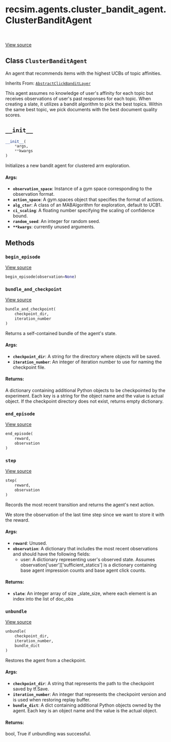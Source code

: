<div itemscope itemtype="http://developers.google.com/ReferenceObject">
<meta itemprop="name" content="recsim.agents.cluster_bandit_agent.ClusterBanditAgent" />
<meta itemprop="path" content="Stable" />
<meta itemprop="property" content="__init__"/>
<meta itemprop="property" content="begin_episode"/>
<meta itemprop="property" content="bundle_and_checkpoint"/>
<meta itemprop="property" content="end_episode"/>
<meta itemprop="property" content="step"/>
<meta itemprop="property" content="unbundle"/>
</div>

# recsim.agents.cluster_bandit_agent.ClusterBanditAgent

<table class="tfo-notebook-buttons tfo-api" align="left">
</table>

<a target="_blank" href="https://github.com/google-research/recsim/tree/master/recsim//agents/cluster_bandit_agent.py">View
source</a>

## Class `ClusterBanditAgent`

An agent that recommends items with the highest UCBs of topic affinities.

Inherits From:
[`AbstractClickBanditLayer`](../../../recsim/agents/layers/abstract_click_bandit/AbstractClickBanditLayer.md)

<!-- Placeholder for "Used in" -->

This agent assumes no knowledge of user's affinity for each topic but receives
observations of user's past responses for each topic. When creating a slate, it
utilizes a bandit algorithm to pick the best topics. Within the same best topic,
we pick documents with the best document quality scores.

<h2 id="__init__"><code>__init__</code></h2>

```python
__init__(
    *args,
    **kwargs
)
```

Initializes a new bandit agent for clustered arm exploration.

#### Args:

*   <b>`observation_space`</b>: Instance of a gym space corresponding to the
    observation format.
*   <b>`action_space`</b>: A gym.spaces object that specifies the format of
    actions.
*   <b>`alg_ctor`</b>: A class of an MABAlgorithm for exploration, default to
    UCB1.
*   <b>`ci_scaling`</b>: A floating number specifying the scaling of confidence
    bound.
*   <b>`random_seed`</b>: An integer for random seed.
*   <b>`**kwargs`</b>: currently unused arguments.

## Methods

<h3 id="begin_episode"><code>begin_episode</code></h3>

<a target="_blank" href="https://github.com/google-research/recsim/tree/master/recsim//agent.py">View
source</a>

```python
begin_episode(observation=None)
```

<h3 id="bundle_and_checkpoint"><code>bundle_and_checkpoint</code></h3>

<a target="_blank" href="https://github.com/google-research/recsim/tree/master/recsim//agent.py">View
source</a>

```python
bundle_and_checkpoint(
    checkpoint_dir,
    iteration_number
)
```

Returns a self-contained bundle of the agent's state.

#### Args:

*   <b>`checkpoint_dir`</b>: A string for the directory where objects will be
    saved.
*   <b>`iteration_number`</b>: An integer of iteration number to use for naming
    the checkpoint file.

#### Returns:

A dictionary containing additional Python objects to be checkpointed by the
experiment. Each key is a string for the object name and the value is actual
object. If the checkpoint directory does not exist, returns empty dictionary.

<h3 id="end_episode"><code>end_episode</code></h3>

<a target="_blank" href="https://github.com/google-research/recsim/tree/master/recsim//agent.py">View
source</a>

```python
end_episode(
    reward,
    observation
)
```

<h3 id="step"><code>step</code></h3>

<a target="_blank" href="https://github.com/google-research/recsim/tree/master/recsim//agents/layers/abstract_click_bandit.py">View
source</a>

```python
step(
    reward,
    observation
)
```

Records the most recent transition and returns the agent's next action.

We store the observation of the last time step since we want to store it with
the reward.

#### Args:

*   <b>`reward`</b>: Unused.
*   <b>`observation`</b>: A dictionary that includes the most recent
    observations and should have the following fields:
    -   user: A dictionary representing user's observed state. Assumes
        observation['user']['sufficient_statics'] is a dictionary containing
        base agent impression counts and base agent click counts.

#### Returns:

*   <b>`slate`</b>: An integer array of size _slate_size, where each element is
    an index into the list of doc_obs

<h3 id="unbundle"><code>unbundle</code></h3>

<a target="_blank" href="https://github.com/google-research/recsim/tree/master/recsim//agent.py">View
source</a>

```python
unbundle(
    checkpoint_dir,
    iteration_number,
    bundle_dict
)
```

Restores the agent from a checkpoint.

#### Args:

*   <b>`checkpoint_dir`</b>: A string that represents the path to the checkpoint
    saved by tf.Save.
*   <b>`iteration_number`</b>: An integer that represents the checkpoint version
    and is used when restoring replay buffer.
*   <b>`bundle_dict`</b>: A dict containing additional Python objects owned by
    the agent. Each key is an object name and the value is the actual object.

#### Returns:

bool, True if unbundling was successful.
